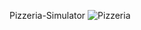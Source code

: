 Pizzeria-Simulator
![Pizzeria](https://github.com/user-attachments/assets/6a8f1d4c-f7c1-4b0d-84d8-586b6ee90536)
